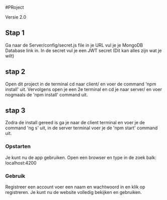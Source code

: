 #PRoject

Versie 2.0


## Stap 1

Ga naar de Server/config/secret.js file in  je URL vul je je MongoDB Database link in. In de secret vul je een JWT secret (Dit kan alles zijn wat je wilt)

## stap 2

Open dit project in de terminal cd naar client/ en voer de command 'npm install' uit.
Vervolgens open je een 2e terminal en cd je naar server/ en voer nogmaals de 'npm install' command uit.

## stap 3

Zodra de install gereed is ga je naar de client terminal en voer je de command 'ng s' uit, in de server terminal voer je de 'npm start' command uit.


### Opstarten

Je kunt nu de app gebruiken. Open een browser en type in de zoek balk: localhost:4200 

### Gebruik

Registreer een account voer een naam en wachtwoord in en klik op registreren.
Je kunt nu de website volledig bekijken en gebruiken.